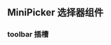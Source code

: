 <div class="demo-header">
<p class="overviewicon">
  <span class="wapi-ui-mini-picker"/>
</p>

## MiniPicker 选择器组件

<mobile-uxlink widget-name="MiniPicker"></mobile-uxlink>
</div>

### toolbar 插槽

<mobile-view link="mini-picker/toolbar"></mobile-view>

<br>
